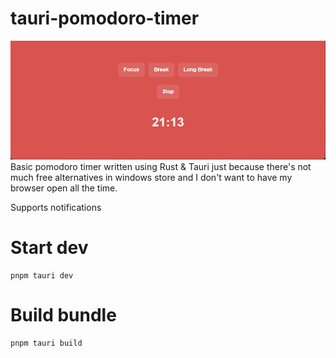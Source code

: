 # tauri-pomodoro-timer
![image](showcase.png)
Basic pomodoro timer written using Rust & Tauri just because there's not much free alternatives in windows store and I don't want to have my browser open all the time.

Supports notifications
# Start dev

```
pnpm tauri dev
```

# Build bundle
```
pnpm tauri build
```